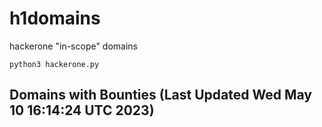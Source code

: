 # h1domains
hackerone "in-scope" domains

`python3 hackerone.py`
## Domains with Bounties (Last Updated Wed May 10 16:14:24 UTC 2023)
```

```
